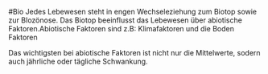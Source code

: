 #Bio 
Jedes Lebewesen steht in engen Wechseleziehung zum Biotop sowie zur BIozönose. Das Biotop beeinflusst das Lebewesen über abiotische Faktoren.Abiotische Faktoren sind z.B: Klimafaktoren und die Boden Faktoren

Das wichtigsten bei abiotische Faktoren ist nicht nur die Mittelwerte, sodern auch jährliche oder tägliche Schwankung.
